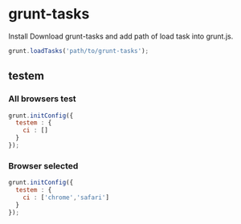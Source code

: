 grunt-tasks
===========

Install
Download grunt-tasks and add path of load task into grunt.js.
```javascript
grunt.loadTasks('path/to/grunt-tasks');
```

testem
------


### All browsers test
```javascript
grunt.initConfig({
  testem : {
    ci : []
  }
});
```

### Browser selected
```javascript
grunt.initConfig({
  testem : {
    ci : ['chrome','safari']
  }
});
```

